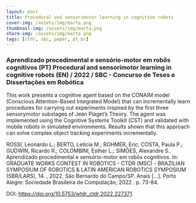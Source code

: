 ```yaml
---
layout: post
title: Procedural and sensorimotor learning in cognitive robots
cover-img: /assets/img/marta.png
thumbnail-img: /assets/img/marta.png
share-img: /assets/img/marta.png
tags: [ctdr, sbc, paper, pt_br]
---
```


### Aprendizado procedimental e sensório-motor em robôs cognitivos (PT) Procedural and sensorimotor learning in cognitive robots (EN)  / 2022 / SBC - Concurso de Teses e Dissertações em Robótica




This work presents a cognitive agent based on the CONAIM model (Conscious Attention-Based Integrated Model) that can incrementally learn procedures for carrying out experiments inspired by the first three sensorymotor substages of Jean Piaget’s Theory. The agent was implemented using the Cognitive Systems Toolkit (CST) and validated with mobile robots in simulated environments. Results shown that this approach can solve complex object tracking experiments incrementally.

ROSSI, Leonardo L.; BERTO, Letícia M.; ROHMER, Eric; COSTA, Paula P.; GUDWIN, Ricardo R.; COLOMBINI, Esther L.; SIMÕES, Alexandre S.. Aprendizado procedimental e sensório-motor em robôs cognitivos. In: GRADUATE WORKS CONTEST IN ROBOTICS - CTDR (MSC) - BRAZILIAN SYMPOSIUM OF ROBOTICS & LATIN AMERICAN ROBOTICS SYMPOSIUM (SBR/LARS), 14. , 2022, São Bernardo do Campo/SP. Anais [...]. Porto Alegre: Sociedade Brasileira de Computação, 2022 . p. 73-84. 

DOI: https://doi.org/10.5753/wtdr_ctdr.2022.227371.

